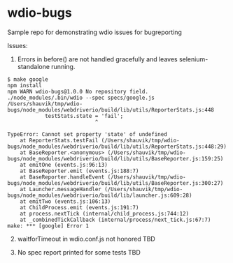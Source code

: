 # wdio-bugs
Sample repo for demonstrating wdio issues for bugreporting

Issues:
1. Errors in before() are not handled gracefully and leaves selenium-standalone running.

```
$ make google
npm install
npm WARN wdio-bugs@1.0.0 No repository field.
./node_modules/.bin/wdio --spec specs/google.js
/Users/shauvik/tmp/wdio-bugs/node_modules/webdriverio/build/lib/utils/ReporterStats.js:448
            testStats.state = 'fail';
                            ^

TypeError: Cannot set property 'state' of undefined
    at ReporterStats.testFail (/Users/shauvik/tmp/wdio-bugs/node_modules/webdriverio/build/lib/utils/ReporterStats.js:448:29)
    at BaseReporter.<anonymous> (/Users/shauvik/tmp/wdio-bugs/node_modules/webdriverio/build/lib/utils/BaseReporter.js:159:25)
    at emitOne (events.js:96:13)
    at BaseReporter.emit (events.js:188:7)
    at BaseReporter.handleEvent (/Users/shauvik/tmp/wdio-bugs/node_modules/webdriverio/build/lib/utils/BaseReporter.js:300:27)
    at Launcher.messageHandler (/Users/shauvik/tmp/wdio-bugs/node_modules/webdriverio/build/lib/launcher.js:609:28)
    at emitTwo (events.js:106:13)
    at ChildProcess.emit (events.js:191:7)
    at process.nextTick (internal/child_process.js:744:12)
    at _combinedTickCallback (internal/process/next_tick.js:67:7)
make: *** [google] Error 1

```

2. waitforTimeout in wdio.conf.js not honored
TBD


3. No spec report printed for some tests
TBD
